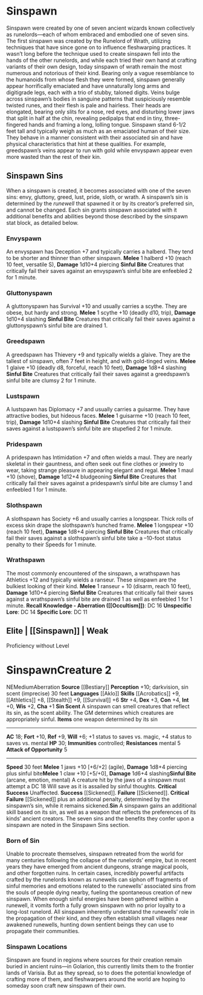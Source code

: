 ﻿---
ac: '18'
alignment: NE
all_resistance: null
burrow_speed: null
charisma: '+1'
climb_speed: null
constitution: '+4'
creature_ability:
- Attack of Opportunity
- Sin
- Sin Scent
- Sinful Bite
creature_family: null
description: "Sinspawn were created by one of seven ancient wizards known collectively\
  \ as runelords\u2014each of whom embraced and embodied one of seven sins. The first\
  \ sinspawn was created by the Runelord of Wrath, utilizing techniques that have\
  \ since gone on to influence fleshwarping practices. It wasn\u2019t long before\
  \ the technique used to create sinspawn fell into the hands of the other runelords,\
  \ and while each tried their own hand at crafting variants of their own design,\
  \ today sinspawn of wrath remain the most numerous and notorious of their kind.\
  \ Bearing only a vague resemblance to the humanoids from whose flesh they were formed,\
  \ sinspawn generally appear horrifically emaciated and have unnaturally long arms\
  \ and digitigrade legs, each with a trio of stubby, taloned digits. Veins bulge\
  \ across sinspawn\u2019s bodies in sanguine patterns that suspiciously resemble\
  \ twisted runes, and their flesh is pale and hairless. Their heads are elongated,\
  \ bearing only slits for a nose, red eyes, and disturbing lower jaws that split\
  \ in half at the chin, revealing pedipalps that end in tiny, three-fingered hands\
  \ and framing a long, lolling tongue. Sinspawn stand 6-1/2 feet tall and typically\
  \ weigh as much as an emaciated human of their size. They behave in a manner consistent\
  \ with their associated sin and have physical characteristics that hint at these\
  \ qualities. For example, greedspawn\u2019s veins appear to run with gold while\
  \ envyspawn appear even more wasted than the rest of their kin."
dexterity: '+3'
element: null
fly_speed: null
fortitude: '+10'
hardness: null
hp: '30'
id: '371'
immunity:
- controlled
intelligence: '+0'
land_speed: '30'
language:
- '[[DATABASE/language/Aklo|Aklo]]'
level: '2'
max_speed: '30'
name: Sinspawn
perception: '+10'
rarity: Common
reflex: '+9'
resistance:
- mental 5
rus_type_level: null
school: null
sense:
- darkvision
- sin scent (imprecise) 30 feet
size: Medium
skill:
- '[[DATABASE/skill/Acrobatics|Acrobatics]] +9'
- '[[DATABASE/skill/Athletics|Athletics]] +8'
- '[[DATABASE/skill/Stealth|Stealth]] +9'
- '[[DATABASE/skill/Survival|Survival]] +6'
source: '[[DATABASE/source/Bestiary|Bestiary]]'
speed:
- 30 feet
spell: null
strength: '+4'
strength_req: '4'
strongest_save:
- Fortitude
swim_speed: null
trait:
- '[[DATABASE/trait/Aberration|Aberration]]'
type: Creature
vision: Darkvision
weakest_save:
- Will
weakness: null
will: '+6'
wisdom: '+2'

---
# Sinspawn

Sinspawn were created by one of seven ancient wizards known collectively as runelords—each of whom embraced and embodied one of seven sins. The first sinspawn was created by the Runelord of Wrath, utilizing techniques that have since gone on to influence fleshwarping practices. It wasn’t long before the technique used to create sinspawn fell into the hands of the other runelords, and while each tried their own hand at crafting variants of their own design, today sinspawn of wrath remain the most numerous and notorious of their kind. Bearing only a vague resemblance to the humanoids from whose flesh they were formed, sinspawn generally appear horrifically emaciated and have unnaturally long arms and digitigrade legs, each with a trio of stubby, taloned digits. Veins bulge across sinspawn’s bodies in sanguine patterns that suspiciously resemble twisted runes, and their flesh is pale and hairless. Their heads are elongated, bearing only slits for a nose, red eyes, and disturbing lower jaws that split in half at the chin, revealing pedipalps that end in tiny, three-fingered hands and framing a long, lolling tongue. Sinspawn stand 6-1/2 feet tall and typically weigh as much as an emaciated human of their size. They behave in a manner consistent with their associated sin and have physical characteristics that hint at these qualities. For example, greedspawn’s veins appear to run with gold while envyspawn appear even more wasted than the rest of their kin.

## Sinspawn Sins

When a sinspawn is created, it becomes associated with one of the seven sins: envy, gluttony, greed, lust, pride, sloth, or wrath. A sinspawn’s sin is determined by the _runewell_ that spawned it or by its creator’s preferred sin, and cannot be changed. Each sin grants sinspawn associated with it additional benefits and abilities beyond those described by the sinspawn stat block, as detailed below.

### Envyspawn

An envyspawn has Deception +7 and typically carries a halberd. They tend to be shorter and thinner than other sinspawn.
 **Melee** <span class="action-icon">1</span> halberd +10 (reach 10 feet, versatile S), **Damage** 1d10+4 piercing
 **Sinful Bite** Creatures that critically fail their saves against an envyspawn’s sinful bite are enfeebled 2 for 1 minute.

### Gluttonyspawn

A gluttonyspawn has Survival +10 and usually carries a scythe. They are obese, but hardy and strong.
 **Melee** <span class="action-icon">1</span> scythe +10 (deadly d10, trip), **Damage** 1d10+4 slashing
 **Sinful Bite** Creatures that critically fail their saves against a gluttonyspawn’s sinful bite are drained 1.

### Greedspawn

A greedspawn has Thievery +9 and typically wields a glaive. They are the tallest of sinspawn, often 7 feet in height, and with gold-tinged veins.
 **Melee** <span class="action-icon">1</span> glaive +10 (deadly d8, forceful, reach 10 feet), **Damage** 1d8+4 slashing
 **Sinful Bite** Creatures that critically fail their saves against a greedspawn’s sinful bite are clumsy 2 for 1 minute.

### Lustspawn

A lustspawn has Diplomacy +7 and usually carries a guisarme. They have attractive bodies, but hideous faces.
 **Melee** <span class="action-icon">1</span> guisarme +10 (reach 10 feet, trip), **Damage** 1d10+4 slashing
 **Sinful Bite** Creatures that critically fail their saves against a lustspawn’s sinful bite are stupefied 2 for 1 minute.

### Pridespawn

A pridespawn has Intimidation +7 and often wields a maul. They are nearly skeletal in their gauntness, and often seek out fine clothes or jewelry to wear, taking strange pleasure in appearing elegant and regal.
 **Melee** <span class="action-icon">1</span> maul +10 (shove), **Damage** 1d12+4 bludgeoning
 **Sinful Bite** Creatures that critically fail their saves against a pridespawn’s sinful bite are clumsy 1 and enfeebled 1 for 1 minute.

### Slothspawn

A slothspawn has Society +6 and usually carries a longspear. Thick rolls of excess skin drape the slothspawn’s hunched frame.
 **Melee** <span class="action-icon">1</span> longspear +10 (reach 10 feet), **Damage** 1d8+4 piercing
 **Sinful Bite** Creatures that critically fail their saves against a slothspawn’s sinful bite take a –10-foot status penalty to their Speeds for 1 minute.

### Wrathspawn

The most commonly encountered of the sinspawn, a wrathspawn has Athletics +12 and typically wields a ranseur. These sinspawn are the bulkiest looking of their kind.
 **Melee** <span class="action-icon">1</span> ranseur + 10 (disarm, reach 10 feet), **Damage** 1d10+4 piercing
 **Sinful Bite** Creatures that critically fail their saves against a wrathspawn’s sinful bite are drained 1 as well as enfeebled 1 for 1 minute.
**Recall Knowledge - Aberration ([[Occultism]])**: DC 16
**Unspecific Lore**: DC 14
**Specific Lore**: DC 11

## Elite | [[Sinspawn]] | Weak
Proficiency without Level

# Sinspawn<span class="item-type">Creature 2</span>

<span class="trait-alignment item-trait">NE</span><span class="trait-size item-trait">Medium</span><span class="item-trait">Aberration</span>
**Source** [[Bestiary]]
**Perception** +10; darkvision, sin scent (imprecise) 30 feet
**Languages** [[Aklo]]
**Skills** [[Acrobatics]] +9, [[Athletics]] +8, [[Stealth]] +9, [[Survival]] +6
**Str** +4, **Dex** +3, **Con** +4, **Int** +0, **Wis** +2, **Cha** +1
**Sin Scent** A sinspawn can smell creatures that reflect its sin, as the scent ability. The GM determines which creatures are appropriately sinful.
**Items** one weapon determined by its sin

---
**AC** 18; **Fort** +10, **Ref** +9, **Will** +6; +1 status to saves vs. magic, +4 status to saves vs. mental
**HP** 30; **Immunities** controlled; **Resistances** mental 5
<span class="in-box-ability">**Attack of Opportunity** <span class="action-icon">5</span> </span>

---
**Speed** 30 feet
<span class="in-box-ability">**Melee** <span class="action-icon">1</span> jaws +10 [+6/+2] (agile), **Damage** 1d8+4 piercing plus sinful bite</span><span class="in-box-ability">**Melee** <span class="action-icon">1</span> claw +10 [+5/+0], **Damage** 1d6+4 slashing</span><span class="in-box-ability">**Sinful Bite** (arcane, emotion, mental) A creature hit by the jaws of a sinspawn must attempt a DC 18 Will save as it is assailed by sinful thoughts.
 **Critical Success** Unaffected.
 **Success** [[Sickened]].
 **Failure** [[Sickened]].
 **Critical Failure** [[Sickened]] plus an additional penalty, determined by the sinspawn’s sin, while it remains sickened.</span><span class="in-box-ability">**Sin** A sinspawn gains an additional skill based on its sin, as well as a weapon that reflects the preferences of its kinds’ ancient creators. The seven sins and the benefits they confer upon a sinspawn are noted in the Sinspawn Sins section.</span>

###  Born of Sin

Unable to procreate themselves, sinspawn retreated from the world for many centuries following the collapse of the runelords’ empire, but in recent years they have emerged from ancient dungeons, strange magical pools, and other forgotten ruins. In certain cases, incredibly powerful artifacts crafted by the runelords known as runewells can siphon off fragments of sinful memories and emotions related to the runewells’ associated sins from the souls of people dying nearby, fueling the spontaneous creation of new sinspawn. When enough sinful energies have been gathered within a runewell, it vomits forth a fully grown sinspawn with no prior loyalty to a long-lost runelord. All sinspawn inherently understand the runewells’ role in the propagation of their kind, and they often establish small villages near awakened runewells, hunting down sentient beings they can use to propagate their communities.

###  Sinspawn Locations

Sinspawn are found in regions where sources for their creation remain buried in ancient ruins—in Golarion, this currently limits them to the frontier lands of Varisia. But as they spread, so to does the potential knowledge of crafting more of them, and fleshwarpers around the world are hoping to someday soon craft new sinspawn of their own.